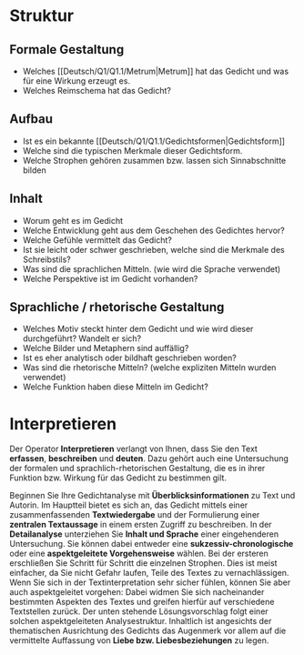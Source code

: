 # Struktur
## Formale Gestaltung 
- Welches [[Deutsch/Q1/Q1.1/Metrum|Metrum]] hat das Gedicht und was für eine Wirkung erzeugt es.
- Welches Reimschema hat das Gedicht?

## Aufbau
- Ist es ein bekannte [[Deutsch/Q1/Q1.1/Gedichtsformen|Gedichtsform]]
- Welche sind die typischen Merkmale dieser Gedichtsform.
- Welche Strophen gehören zusammen bzw. lassen sich Sinnabschnitte bilden

## Inhalt 
- Worum geht es im Gedicht
- Welche Entwicklung geht aus dem Geschehen des Gedichtes hervor?
- Welche Gefühle vermittelt das Gedicht?
- Ist sie leicht oder schwer geschrieben, welche sind die Merkmale des Schreibstils?
- Was sind die sprachlichen Mitteln.  (wie wird die Sprache verwendet)
- Welche Perspektive ist im Gedicht vorhanden?

## Sprachliche / rhetorische Gestaltung 
- Welches Motiv steckt hinter dem Gedicht und wie wird dieser durchgeführt? Wandelt er sich?
- Welche Bilder und Metaphern sind auffällig?
- Ist es eher analytisch oder bildhaft geschrieben worden?
- Was sind die rhetorische Mitteln? (welche expliziten Mitteln wurden verwendet)
- Welche Funktion haben diese Mitteln im Gedicht?
  
# Interpretieren

Der Operator **Interpretieren** verlangt von Ihnen, dass Sie den Text **erfassen**, **beschreiben** und **deuten**. Dazu gehört auch eine Untersuchung der formalen und sprachlich-rhetorischen Gestaltung, die es in ihrer Funktion bzw. Wirkung für das Gedicht zu bestimmen gilt.

Beginnen Sie Ihre Gedichtanalyse mit **Überblicksinformationen** zu Text und Autorin. Im Hauptteil bietet es sich an, das Gedicht mittels einer zusammenfassenden **Textwiedergabe** und der Formulierung einer **zentralen Textaussage** in einem ersten Zugriff zu beschreiben. In der **Detailanalyse** unterziehen Sie **Inhalt und Sprache** einer eingehenderen Untersuchung. Sie können dabei entweder eine **sukzessiv-chronologische** oder eine **aspektgeleitete Vorgehensweise** wählen. Bei der ersteren erschließen Sie Schritt für Schritt die einzelnen Strophen. Dies ist meist einfacher, da Sie nicht Gefahr laufen, Teile des Textes zu vernachlässigen. Wenn Sie sich in der Textinterpretation sehr sicher fühlen, können Sie aber auch aspektgeleitet vorgehen: Dabei widmen Sie sich nacheinander bestimmten Aspekten des Textes und greifen hierfür auf verschiedene Textstellen zurück. Der unten stehende Lösungsvorschlag folgt einer solchen aspektgeleiteten Analysestruktur.
Inhaltlich ist angesichts der thematischen Ausrichtung des Gedichts das Augenmerk vor allem auf die vermittelte Auffassung von **Liebe bzw. Liebesbeziehungen** zu legen.